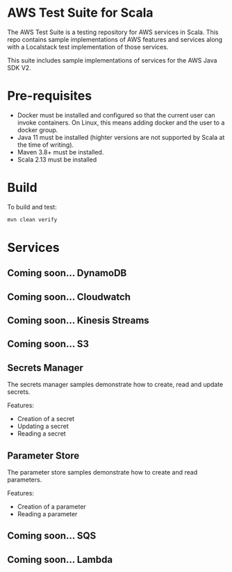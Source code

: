 # AWS Test Suite for Scala

The AWS Test Suite is a testing repository for AWS services in Scala.
This repo contains sample implementations of AWS features and services along with a Localstack test implementation of
those services.

This suite includes sample implementations of services for the AWS Java SDK V2.

# Pre-requisites

* Docker must be installed and configured so that the current user can invoke containers. On Linux, this means adding
docker and the user to a docker group.
* Java 11 must be installed (highter versions are not supported by Scala at the time of writing).
* Maven 3.8+ must be installed.
* Scala 2.13 must be installed

# Build
To build and test:
```bash
mvn clean verify
```

# Services
## Coming soon... DynamoDB

## Coming soon... Cloudwatch

## Coming soon... Kinesis Streams

## Coming soon... S3

## Secrets Manager
The secrets manager samples demonstrate how to create, read and update secrets.

Features:
* Creation of a secret
* Updating a secret
* Reading a secret

## Parameter Store
The parameter store samples demonstrate how to create and read parameters.

Features:
* Creation of a parameter
* Reading a parameter

## Coming soon... SQS

## Coming soon... Lambda
